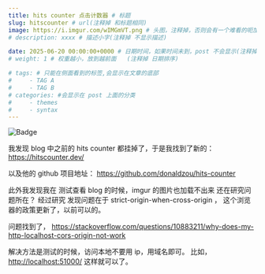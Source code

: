 ```yaml
---
title: hits counter 点击计数器 # 标题
slug: hitscounter # url(注释掉 和标题相同)
image: https://i.imgur.com/wIMGmVT.png # 头图，注释掉，否则会有一个难看的呃加载不出来的图片
# description: xxxx # 描述小字(注释掉 不显示描述)

date: 2025-06-20 00:00:00+0000 # 日期时间，如果时间未到，post 不会显示(注释掉 不显示日期)
# weight: 1 # 权重越小，放到越前面   (注释掉 日期排序)

# tags: # 只能在侧面看到的标签,会显示在文章的底部
#     - TAG A
#     - TAG B
# categories: #会显示在 post 上面的分类
#     - themes
#     - syntax
---
```


![Badge](https://hitscounter.dev/api/hit?url=https%3A%2F%2Fb.kill9pid.top%2Fp%2Fhitscounter&label=&icon=check-all&color=%23198754)


我发现 blog 中之前的 hits counter 都挂掉了，于是我找到了新的：
https://hitscounter.dev/

以及他的 github 项目地址： https://github.com/donaldzou/hits-counter

此外我发现我在 测试查看 blog 的时候，imgur 的图片也加载不出来
还在研究问题所在？
经过研究 发现问题在于 strict-origin-when-cross-origin ， 这个浏览器的政策更新了，以前可以的。

问题找到了， https://stackoverflow.com/questions/10883211/why-does-my-http-localhost-cors-origin-not-work

解决方法是测试的时候，访问本地不要用 ip，用域名即可。 比如， [http://localhost:51000/](http://localhost:51000/) 这样就可以了。